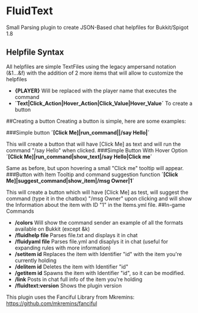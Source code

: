 # FluidText
Small Parsing plugin to create JSON-Based chat helpfiles for Bukkit/Spigot 1.8

## Helpfile Syntax

All helpfiles are simple TextFiles using the legacy ampersand notation (&1...&f) with the addition of 2 more items that will allow to customize the helpfiles

* **{PLAYER}** Will be replaced with the player name that executes the command
* **´Text|Click_Action|Hover_Action|Click_Value|Hover_Value´** To create a button

##Creating a button
Creating a button is simple, here are some examples:

###Simple button
**´[Click Me]|run_command||/say Hello|´**

This will create a button that will have [Click Me] as text and will run the command "/say Hello" when clicked.
###Simple Button With Hover Option
**´[Click Me]|run_command|show_text|/say Hello|Click me´**

Same as before, but upon hovering a small "Click me" tooltip will appear.
###Button with Item Tooltip and command suggestion function
**´[Click Me]|suggest_command|show_item|/msg Owner|1´**

This will create a button which will have [Click Me] as test, will suggest the command (type it in the chatbox) "/msg Owner" upon clicking and will show the Information about the item with ID "1" in the Items.yml file.
##In-game Commands

* **/colors** Will show the command sender an example of all the formats available on Bukkit (except &k)
* **/fluidhelp file** Parses file.txt and displays it in chat
* **/fluidyaml file** Parses file.yml and disaplys it in chat (useful for expanding rules with more information)
* **/setitem id** Replaces the item with Identifier "id" with the item you're currently holding
* **/delitem id** Deletes the item with Identifier "id"
* **/getitem id** Spawns the item with Identifier "id", so it can be modified.
* **/link** Posts in chat full info of the item you're holding
* **/fluidtext:version** Shows the plugin version
 

This plugin uses the Fanciful Library from Mkremins: https://github.com/mkremins/fanciful
